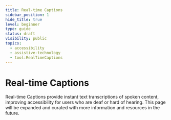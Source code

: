 ```yaml
---
title: Real-time Captions
sidebar_position: 1
hide_title: true
level: beginner
type: guide
status: draft
visibility: public
topics:
  - accessibility
  - assistive-technology
  - tool:RealTimeCaptions
---
```


# Real-time Captions

Real-time Captions provide instant text transcriptions of spoken content, improving accessibility for users who are deaf or hard of hearing. This page will be expanded and curated with more information and resources in the future.
